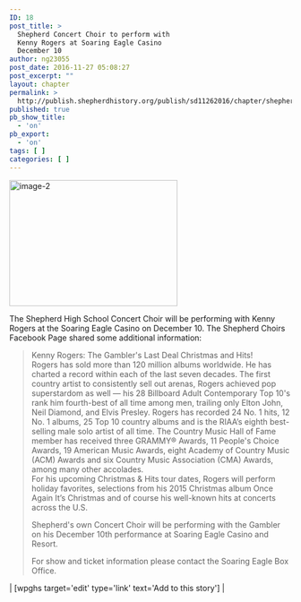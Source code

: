 ```yaml
---
ID: 18
post_title: >
  Shepherd Concert Choir to perform with
  Kenny Rogers at Soaring Eagle Casino
  December 10
author: ng23055
post_date: 2016-11-27 05:08:27
post_excerpt: ""
layout: chapter
permalink: >
  http://publish.shepherdhistory.org/publish/sd11262016/chapter/shepherd-concert-choir-to-perform-with-kenny-rogers-at-soaring-eagle-casino-december-10/
published: true
pb_show_title:
  - 'on'
pb_export:
  - 'on'
tags: [ ]
categories: [ ]
---
```

<div class="shepherd-concert-choir-to-perform-with-kenny-rogers-at-soaring-eagle-casino-december-10">

<img src="http://publish.shepherdhistory.org/publish/sd11262016/wp-content/uploads/sites/2/2016/11/image-2-300x225.png" alt="image-2" width="300" height="225" class="alignnone size-medium wp-image-20" />

The Shepherd High School Concert Choir will be performing with Kenny Rogers at the Soaring Eagle Casino on December 10. The Shepherd Choirs Facebook Page shared some additional information:
<blockquote>Kenny Rogers: The Gambler's Last Deal Christmas and Hits!<br style="clear: both;" />Rogers has sold more than 120 million albums worldwide. He has charted a record within each of the last seven decades. The first country artist to consistently sell out arenas, Rogers achieved pop superstardom as well — his 28 Billboard Adult Contemporary Top 10's rank him fourth-best of all time among men, trailing only Elton John, Neil Diamond, and Elvis Presley. Rogers has recorded 24 No. 1 hits, 12 No. 1 albums, 25 Top 10 country albums and is the RIAA’s eighth best-selling male solo artist of all time. The Country Music Hall of Fame member has received three GRAMMY® Awards, 11 People's Choice Awards, 19 American Music Awards, eight Academy of Country Music (ACM) Awards and six Country Music Association (CMA) Awards, among many other accolades.<br style="clear: both;" />For his upcoming Christmas &amp; Hits tour dates, Rogers will perform holiday favorites, selections from his 2015 Christmas album Once Again It’s Christmas and of course his well-known hits at concerts across the U.S.

Shepherd's own Concert Choir will be performing with the Gambler on his December 10th performance at Soaring Eagle Casino and Resort.

For show and ticket information please contact the Soaring Eagle Box Office.</blockquote>
| [wpghs target='edit' type='link' text='Add to this story'] |

</div>